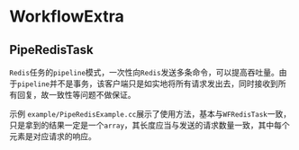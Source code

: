 # WorkflowExtra

## PipeRedisTask
`Redis`任务的`pipeline`模式，一次性向`Redis`发送多条命令，可以提高吞吐量。由于`pipeline`并不是事务，该客户端只是如实地将所有请求发出去，同时接收到所有回复，故一致性等问题不做保证。

示例 `example/PipeRedisExample.cc`展示了使用方法，基本与`WFRedisTask`一致，只是拿到的结果一定是一个`array`，其长度应当与发送的请求数量一致，其中每个元素是对应请求的响应。


